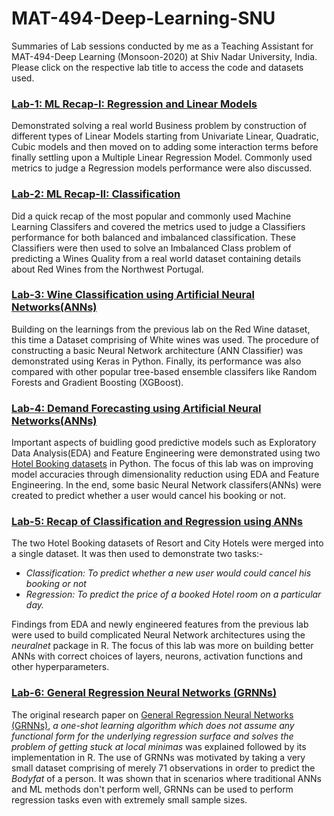 # MAT-494-Deep-Learning-SNU
Summaries of Lab sessions conducted by me as a Teaching Assistant for MAT-494-Deep Learning (Monsoon-2020) at Shiv Nadar University, India. Please click on the respective lab title to access the code and datasets used.

### [**Lab-1: ML Recap-I: Regression and Linear Models**](https://github.com/Sid-darthvader/MAT-494-Deep-Learning-SNU/tree/master/Lab-1_22-08)
Demonstrated solving a real world Business problem by construction of different types of Linear Models starting from Univariate Linear, Quadratic, Cubic models and then moved on to adding some interaction terms before finally settling upon a Multiple Linear Regression Model. Commonly used metrics to judge a Regression models performance were also discussed.    

### [Lab-2: ML Recap-II: Classification](https://github.com/Sid-darthvader/MAT-494-Deep-Learning-SNU/tree/master/Lab-2_29-08)
Did a quick recap of the most popular and commonly used Machine Learning Classifers and covered the metrics used to judge a Classifiers performance for both balanced and imbalanced classification. These Classifiers were then used to solve an Imbalanced Class problem of predicting a Wines Quality from a real world dataset containing details about Red Wines from the Northwest Portugal. 

### [Lab-3: Wine Classification using Artificial Neural Networks(ANNs)](https://github.com/Sid-darthvader/MAT-494-Deep-Learning-SNU/tree/master/Lab-3_05-09)
Building on the learnings from the previous lab on the Red Wine dataset, this time a Dataset comprising of White wines was used. The procedure of constructing a basic Neural Network architecture (ANN Classifier) was demonstrated using Keras in Python. Finally, its performance was also compared with other popular tree-based ensemble classifers like Random Forests and Gradient Boosting (XGBoost).

### [Lab-4: Demand Forecasting using Artificial Neural Networks(ANNs)](https://github.com/Sid-darthvader/MAT-494-Deep-Learning-SNU/tree/master/Lab-4_12-09)
Important aspects of buidling good predictive models such as Exploratory Data Analysis(EDA) and Feature Engineering were demonstrated using two [Hotel Booking datasets](https://github.com/rfordatascience/tidytuesday/blob/master/data/2020/2020-02-11/readme.md) in Python. The focus of this lab was on improving model accuracies through dimensionality reduction using EDA and Feature Engineering. In the end, some basic Neural Network classifers(ANNs) were created to predict whether a user would cancel his booking or not. 

### [Lab-5: Recap of Classification and Regression using ANNs](https://github.com/Sid-darthvader/MAT-494-Deep-Learning-SNU/tree/master/Lab-5_19-09)
The two Hotel Booking datasets of Resort and City Hotels were merged into a single dataset. It was then used to demonstrate two tasks:-
- *Classification: To predict whether a new user would could cancel his booking or not*
- *Regression: To predict the price of a booked Hotel room on a particular day.*

Findings from EDA and newly engineered features from the previous lab were used to build complicated Neural Network architectures using the *neuralnet* package in R. The focus of this lab was more on building better ANNs with correct choices of layers, neurons, activation functions and other hyperparameters.  

### [Lab-6: General Regression Neural Networks (GRNNs)](https://github.com/Sid-darthvader/MAT-494-Deep-Learning-SNU/tree/master/Lab-6_26_09)
The original research paper on [General Regression Neural Networks (GRNNs)](https://ieeexplore.ieee.org/document/97934), *a one-shot learning algorithm which does not assume any functional form for the underlying regression surface and solves the problem of getting stuck at local minimas* was explained followed by its implementation in R. The use of GRNNs was motivated by taking a very small dataset comprising of merely 71 observations in order to predict the *Bodyfat* of a person. It was shown that in scenarios where traditional ANNs and ML methods don't perform well, GRNNs can be used to perform regression tasks even with extremely small sample sizes.  
